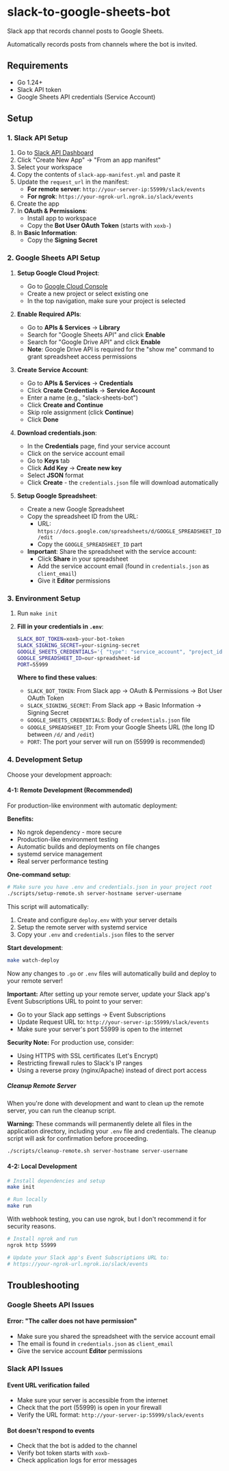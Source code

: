 # slack-to-google-sheets-bot

Slack app that records channel posts to Google Sheets.

Automatically records posts from channels where the bot is invited.


## Requirements

- Go 1.24+
- Slack API token
- Google Sheets API credentials (Service Account)


## Setup

### 1. Slack API Setup

1. Go to [Slack API Dashboard](https://api.slack.com/apps)
2. Click "Create New App" → "From an app manifest"
3. Select your workspace
4. Copy the contents of `slack-app-manifest.yml` and paste it
5. Update the `request_url` in the manifest:
    - **For remote server**: `http://your-server-ip:55999/slack/events`
    - **For ngrok**: `https://your-ngrok-url.ngrok.io/slack/events`
6. Create the app
7. In **OAuth & Permissions**:
    - Install app to workspace
    - Copy the **Bot User OAuth Token** (starts with `xoxb-`)
8. In **Basic Information**:
    - Copy the **Signing Secret**

### 2. Google Sheets API Setup

1. **Setup Google Cloud Project**:
    - Go to [Google Cloud Console](https://console.cloud.google.com/)
    - Create a new project or select existing one
    - In the top navigation, make sure your project is selected

2. **Enable Required APIs**:
    - Go to **APIs & Services** → **Library**
    - Search for "Google Sheets API" and click **Enable**
    - Search for "Google Drive API" and click **Enable**
    - **Note**: Google Drive API is required for the "show me" command to grant spreadsheet access permissions

3. **Create Service Account**:
    - Go to **APIs & Services** → **Credentials**
    - Click **Create Credentials** → **Service Account**
    - Enter a name (e.g., "slack-sheets-bot")
    - Click **Create and Continue**
    - Skip role assignment (click **Continue**)
    - Click **Done**

4. **Download credentials.json**:
    - In the **Credentials** page, find your service account
    - Click on the service account email
    - Go to **Keys** tab
    - Click **Add Key** → **Create new key**
    - Select **JSON** format
    - Click **Create** - the `credentials.json` file will download automatically

5. **Setup Google Spreadsheet**:
    - Create a new Google Spreadsheet
    - Copy the spreadsheet ID from the URL:
      - URL: `https://docs.google.com/spreadsheets/d/GOOGLE_SPREADSHEET_ID/edit`
      - Copy the `GOOGLE_SPREADSHEET_ID` part
    - **Important**: Share the spreadsheet with the service account:
      - Click **Share** in your spreadsheet
      - Add the service account email (found in `credentials.json` as `client_email`)
      - Give it **Editor** permissions

### 3. Environment Setup

1. Run `make init`
2. **Fill in your credentials in `.env`**:
    ```bash
    SLACK_BOT_TOKEN=xoxb-your-bot-token
    SLACK_SIGNING_SECRET=your-signing-secret
    GOOGLE_SHEETS_CREDENTIALS='{ "type": "service_account", "project_id": "your-project-id", ... }'
    GOOGLE_SPREADSHEET_ID=our-spreadsheet-id
    PORT=55999
    ```

    **Where to find these values**:
    - `SLACK_BOT_TOKEN`: From Slack app → OAuth & Permissions → Bot User OAuth Token
    - `SLACK_SIGNING_SECRET`: From Slack app → Basic Information → Signing Secret
    - `GOOGLE_SHEETS_CREDENTIALS`: Body of `credentials.json` file
    - `GOOGLE_SPREADSHEET_ID`: From your Google Sheets URL (the long ID between `/d/` and `/edit`)
    - `PORT`: The port your server will run on (55999 is recommended)

### 4. Development Setup

Choose your development approach:

#### 4-1: Remote Development (Recommended)
For production-like environment with automatic deployment:

**Benefits:**
- No ngrok dependency - more secure
- Production-like environment testing
- Automatic builds and deployments on file changes
- systemd service management
- Real server performance testing

**One-command setup**:
```bash
# Make sure you have .env and credentials.json in your project root
./scripts/setup-remote.sh server-hostname server-username
```

This script will automatically:
1. Create and configure `deploy.env` with your server details
2. Setup the remote server with systemd service
3. Copy your `.env` and `credentials.json` files to the server

**Start development**:

```bash
make watch-deploy
```

Now any changes to `.go` or `.env` files will automatically build and deploy to your remote server!

**Important:** After setting up your remote server, update your Slack app's Event Subscriptions URL to point to your server:
- Go to your Slack app settings → Event Subscriptions
- Update Request URL to: `http://your-server-ip:55999/slack/events`
- Make sure your server's port 55999 is open to the internet

**Security Note:** For production use, consider:
- Using HTTPS with SSL certificates (Let's Encrypt)
- Restricting firewall rules to Slack's IP ranges
- Using a reverse proxy (nginx/Apache) instead of direct port access

##### Cleanup Remote Server

When you're done with development and want to clean up the remote server, you can run the cleanup script.

**Warning:** These commands will permanently delete all files in the application directory, including your `.env` file and credentials. The cleanup script will ask for confirmation before proceeding.

```bash
./scripts/cleanup-remote.sh server-hostname server-username
```

#### 4-2: Local Development

```bash
# Install dependencies and setup
make init

# Run locally
make run
```

With webhook testing, you can use ngrok, but I don't recommend it for security reasons.

```bash
# Install ngrok and run
ngrok http 55999

# Update your Slack app's Event Subscriptions URL to:
# https://your-ngrok-url.ngrok.io/slack/events
```


## Troubleshooting

### Google Sheets API Issues

#### Error: "The caller does not have permission"

- Make sure you shared the spreadsheet with the service account email
- The email is found in `credentials.json` as `client_email`
- Give the service account **Editor** permissions

### Slack API Issues

#### Event URL verification failed

- Make sure your server is accessible from the internet
- Check that the port (55999) is open in your firewall
- Verify the URL format: `http://your-server-ip:55999/slack/events`

#### Bot doesn't respond to events

- Check that the bot is added to the channel
- Verify bot token starts with `xoxb-`
- Check application logs for error messages
